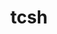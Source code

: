 ---
title: "tcsh"
layout: cache
categories: [package, develop-2024-11-24]
meta: {"versions": ["6.24.00"], "compilers": ["gcc@=11.4.0", "gcc@=12.4.0", "gcc@=7.3.1", "gcc@=9.4.0", "oneapi@=2024.1.0", "oneapi@=2024.2.1"], "oss": ["amzn2", "ubuntu20.04", "ubuntu22.04"], "platforms": ["linux"], "targets": ["aarch64", "neoverse_n1", "neoverse_v1", "ppc64le", "x86_64_v3", "x86_64_v4"], "stacks": ["aws-isc", "aws-isc-aarch64", "aws-pcluster-neoverse_v1", "aws-pcluster-x86_64_v4", "e4s", "e4s-neoverse_v1", "e4s-oneapi", "e4s-power", "root"], "num_specs": 11, "num_specs_by_stack": {"root": 11, "aws-isc-aarch64": 2, "aws-pcluster-neoverse_v1": 2, "aws-isc": 1, "aws-pcluster-x86_64_v4": 2, "e4s-power": 1, "e4s-neoverse_v1": 1, "e4s": 1, "e4s-oneapi": 1}}
spec_details: [{"hash": "5tm3q55p2tcwmyees6ikzogkucummios", "compiler": "gcc@=7.3.1", "versions": ["6.24.00"], "os": "amzn2", "platform": "linux", "target": "aarch64", "variants": ["build_system=autotools", "patches=3a4e60f"], "stacks": ["root", "aws-isc-aarch64"], "size": "-", "tarball": "https://binaries.spack.io/develop-2024-11-24/build_cache/linux-amzn2-aarch64/gcc-7.3.1/tcsh-6.24.00/linux-amzn2-aarch64-gcc-7.3.1-tcsh-6.24.00-5tm3q55p2tcwmyees6ikzogkucummios.spack"}, {"hash": "6xel2hm5y6quhxw4tncignpc3bhql2lt", "compiler": "gcc@=12.4.0", "versions": ["6.24.00"], "os": "amzn2", "platform": "linux", "target": "neoverse_n1", "variants": ["build_system=autotools", "patches=3a4e60f"], "stacks": ["aws-pcluster-neoverse_v1", "root"], "size": "-", "tarball": "https://binaries.spack.io/develop-2024-11-24/build_cache/linux-amzn2-neoverse_n1/gcc-12.4.0/tcsh-6.24.00/linux-amzn2-neoverse_n1-gcc-12.4.0-tcsh-6.24.00-6xel2hm5y6quhxw4tncignpc3bhql2lt.spack"}, {"hash": "7loooetqo4pwis6yxoielju2oa25ev7u", "compiler": "gcc@=7.3.1", "versions": ["6.24.00"], "os": "amzn2", "platform": "linux", "target": "neoverse_n1", "variants": ["build_system=autotools", "patches=3a4e60f"], "stacks": ["root", "aws-isc-aarch64"], "size": "-", "tarball": "https://binaries.spack.io/develop-2024-11-24/build_cache/linux-amzn2-neoverse_n1/gcc-7.3.1/tcsh-6.24.00/linux-amzn2-neoverse_n1-gcc-7.3.1-tcsh-6.24.00-7loooetqo4pwis6yxoielju2oa25ev7u.spack"}, {"hash": "ood4qle5ua2zcopfl7cm6x4gclwwzgsv", "compiler": "gcc@=12.4.0", "versions": ["6.24.00"], "os": "amzn2", "platform": "linux", "target": "neoverse_v1", "variants": ["build_system=autotools", "patches=3a4e60f"], "stacks": ["aws-pcluster-neoverse_v1", "root"], "size": "-", "tarball": "https://binaries.spack.io/develop-2024-11-24/build_cache/linux-amzn2-neoverse_v1/gcc-12.4.0/tcsh-6.24.00/linux-amzn2-neoverse_v1-gcc-12.4.0-tcsh-6.24.00-ood4qle5ua2zcopfl7cm6x4gclwwzgsv.spack"}, {"hash": "kc4zko7hedhsgctxflju2buewcxjk7la", "compiler": "gcc@=7.3.1", "versions": ["6.24.00"], "os": "amzn2", "platform": "linux", "target": "x86_64_v3", "variants": ["build_system=autotools", "patches=3a4e60f"], "stacks": ["aws-isc", "root"], "size": "-", "tarball": "https://binaries.spack.io/develop-2024-11-24/build_cache/linux-amzn2-x86_64_v3/gcc-7.3.1/tcsh-6.24.00/linux-amzn2-x86_64_v3-gcc-7.3.1-tcsh-6.24.00-kc4zko7hedhsgctxflju2buewcxjk7la.spack"}, {"hash": "qn3xx5p3vzpzhy2mrloisrpbrtmi6emg", "compiler": "oneapi@=2024.1.0", "versions": ["6.24.00"], "os": "amzn2", "platform": "linux", "target": "x86_64_v3", "variants": ["build_system=autotools", "patches=3a4e60f"], "stacks": ["root", "aws-pcluster-x86_64_v4"], "size": "-", "tarball": "https://binaries.spack.io/develop-2024-11-24/build_cache/linux-amzn2-x86_64_v3/oneapi-2024.1.0/tcsh-6.24.00/linux-amzn2-x86_64_v3-oneapi-2024.1.0-tcsh-6.24.00-qn3xx5p3vzpzhy2mrloisrpbrtmi6emg.spack"}, {"hash": "5paxks5dtawoomaumjxwj7w73twbrm7g", "compiler": "oneapi@=2024.1.0", "versions": ["6.24.00"], "os": "amzn2", "platform": "linux", "target": "x86_64_v4", "variants": ["build_system=autotools", "patches=3a4e60f"], "stacks": ["root", "aws-pcluster-x86_64_v4"], "size": "-", "tarball": "https://binaries.spack.io/develop-2024-11-24/build_cache/linux-amzn2-x86_64_v4/oneapi-2024.1.0/tcsh-6.24.00/linux-amzn2-x86_64_v4-oneapi-2024.1.0-tcsh-6.24.00-5paxks5dtawoomaumjxwj7w73twbrm7g.spack"}, {"hash": "mlmvjr22illhrfkamhiml2vya5itcw5a", "compiler": "gcc@=9.4.0", "versions": ["6.24.00"], "os": "ubuntu20.04", "platform": "linux", "target": "ppc64le", "variants": ["build_system=autotools", "patches=3a4e60f"], "stacks": ["root", "e4s-power"], "size": "-", "tarball": "https://binaries.spack.io/develop-2024-11-24/build_cache/linux-ubuntu20.04-ppc64le/gcc-9.4.0/tcsh-6.24.00/linux-ubuntu20.04-ppc64le-gcc-9.4.0-tcsh-6.24.00-mlmvjr22illhrfkamhiml2vya5itcw5a.spack"}, {"hash": "bdsatqp2nns22oto2445g6o6uf5e5qgp", "compiler": "gcc@=11.4.0", "versions": ["6.24.00"], "os": "ubuntu22.04", "platform": "linux", "target": "neoverse_v1", "variants": ["build_system=autotools", "patches=3a4e60f"], "stacks": ["e4s-neoverse_v1", "root"], "size": "-", "tarball": "https://binaries.spack.io/develop-2024-11-24/build_cache/linux-ubuntu22.04-neoverse_v1/gcc-11.4.0/tcsh-6.24.00/linux-ubuntu22.04-neoverse_v1-gcc-11.4.0-tcsh-6.24.00-bdsatqp2nns22oto2445g6o6uf5e5qgp.spack"}, {"hash": "j662lckkq3kxlvgk7tfux2wrvlu36w6v", "compiler": "gcc@=11.4.0", "versions": ["6.24.00"], "os": "ubuntu22.04", "platform": "linux", "target": "x86_64_v3", "variants": ["build_system=autotools", "patches=3a4e60f"], "stacks": ["root", "e4s"], "size": "-", "tarball": "https://binaries.spack.io/develop-2024-11-24/build_cache/linux-ubuntu22.04-x86_64_v3/gcc-11.4.0/tcsh-6.24.00/linux-ubuntu22.04-x86_64_v3-gcc-11.4.0-tcsh-6.24.00-j662lckkq3kxlvgk7tfux2wrvlu36w6v.spack"}, {"hash": "rocydncipgb45dnbvqfybece7eon6god", "compiler": "oneapi@=2024.2.1", "versions": ["6.24.00"], "os": "ubuntu22.04", "platform": "linux", "target": "x86_64_v3", "variants": ["build_system=autotools", "patches=3a4e60f"], "stacks": ["e4s-oneapi", "root"], "size": "-", "tarball": "https://binaries.spack.io/develop-2024-11-24/build_cache/linux-ubuntu22.04-x86_64_v3/oneapi-2024.2.1/tcsh-6.24.00/linux-ubuntu22.04-x86_64_v3-oneapi-2024.2.1-tcsh-6.24.00-rocydncipgb45dnbvqfybece7eon6god.spack"}]
---